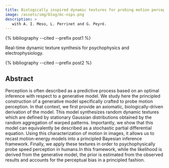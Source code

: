 ```yaml
---
title: Biologically inspired dynamic textures for probing motion perception
image: /assets/img/blog/mc-nips.png
description: > 
   with A. I. Meso, L. Perrinet and G. Peyré.
---
```

{% bibliography --cited --prefix post1 %}
<!--{% cite Vacher2015biologically  --prefix post1 %}-->

Real-time dynamic texture synthesis for psychophysics and electrophysiology.

{% bibliography --cited --prefix post2 %}

## Abstract<!--{% cite Vacher2015biologically  --prefix post2 %}-->

Perception is often described as a predictive process based on an optimal inference with respect to a generative model. We study here the principled construction of a generative model specifically crafted to probe motion perception. In that context, we first provide an axiomatic, biologically-driven derivation of the model. This model synthesizes random dynamic textures which are defined by stationary Gaussian distributions obtained by the random aggregation of warped patterns. Importantly, we show that this model can equivalently be described as a stochastic partial differential equation. Using this characterization of motion in images, it allows us to recast motion-energy models into a principled Bayesian inference framework. Finally, we apply these textures in order to psychophysically probe speed perception in humans.In this framework, while the likelihood is derived from the generative model, the prior is estimated from the observed results and accounts for the perceptual bias in a principled fashion.


